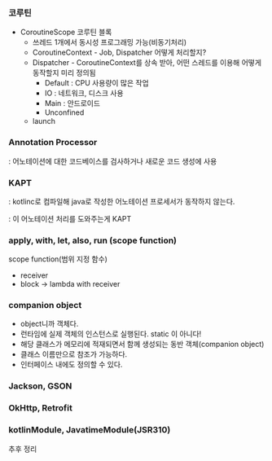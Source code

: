 ### 코루틴

- CoroutineScope 코루틴 블록
    - 쓰레드 1개에서 동시성 프로그래밍 가능(비동기처리)
    - CoroutineContext - Job, Dispatcher 어떻게 처리할지?
    - Dispatcher - CoroutineContext를 상속 받아, 어떤 스레드를 이용해 어떻게 동작할지 미리 정의됨
        - Default : CPU 사용량이 많은 작업
        - IO : 네트워크, 디스크 사용
        - Main : 안드로이드
        - Unconfined
    - launch
    

### Annotation Processor

: 어노테이션에 대한 코드베이스를 검사하거나 새로운 코드 생성에 사용

### KAPT

: kotlinc로 컴파일해 java로 작성한 어노테이션 프로세서가 동작하지 않는다.

: 이 어노테이션 처리를 도와주는게 KAPT

### apply, with, let, also, run (scope function)

scope function(범위 지정 함수)

- receiver
- block → lambda with receiver

### companion object

- object니까 객체다.
- 런타임에 실제 객체의 인스턴스로 실행된다. static 이 아니다!
- 해당 클래스가 메모리에 적재되면서 함께 생성되는 동반 객체(companion object)
- 클래스 이름만으로 참조가 가능하다.
- 인터페이스 내에도 정의할 수 있다.


### Jackson, GSON

### OkHttp, Retrofit

### kotlinModule, JavatimeModule(JSR310)

추후 정리